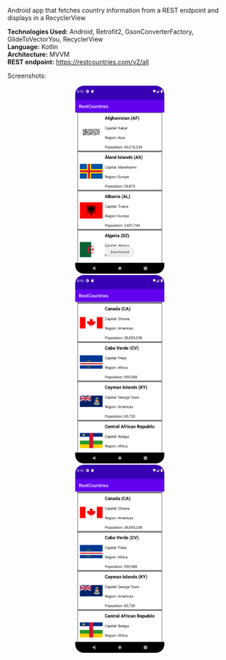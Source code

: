 Android app that fetches country information from a REST endpoint and displays in a RecyclerView

**Technologies Used:** Android, Retrofit2, GsonConverterFactory, GlideToVectorYou, RecyclerView  
**Language:** Kotlin  
**Architecture:** MVVM  
**REST endpoint:** https://restcountries.com/v2/all  

Screenshots:


<div align="center">
    <img src="/screenshots/Screenshot_20220215_171310.png" width="200px"</img> 
</div>

<div align="center">
    <img src="/screenshots/Screenshot_20220215_171341.png" width="200px"</img> 
</div>

<div align="center">
    <img src="/screenshots/Screenshot_20220215_171341.png" width="200px"</img> 
</div>

